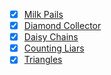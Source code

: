 - [x] [Milk Pails](milk-pails)
- [x] [Diamond Collector](diamond-collector)
- [x] [Daisy Chains](daisy-chains)
- [x] [Counting Liars](counting-liars)
- [x] [Triangles](triangles)
